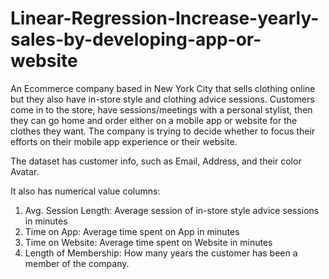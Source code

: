 # Linear-Regression-Increase-yearly-sales-by-developing-app-or-website
An Ecommerce company based in New York City that sells clothing online but they also have in-store style and clothing advice sessions. Customers come in to the store, have sessions/meetings with a personal stylist, then they can go home and order either on a mobile app or website for the clothes they want. The company is trying to decide whether to focus their efforts on their mobile app experience or their website.

The dataset has customer info, such as Email, Address, and their color Avatar. 

It also has numerical value columns:
1. Avg. Session Length: Average session of in-store style advice sessions in minutes
2. Time on App: Average time spent on App in minutes
3. Time on Website: Average time spent on Website in minutes
4. Length of Membership: How many years the customer has been a member of the company.
